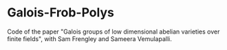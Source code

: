 # Galois-Frob-Polys
Code of the paper "Galois groups of low dimensional abelian varieties over finite fields", with Sam Frengley and Sameera Vemulapalli.
